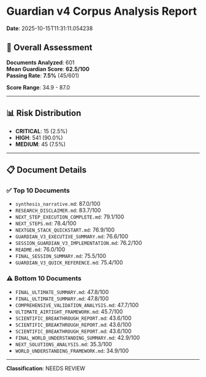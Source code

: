 # Guardian v4 Corpus Analysis Report
**Date**: 2025-10-15T11:31:11.054238

## 🔴 Overall Assessment

**Documents Analyzed**: 601  
**Mean Guardian Score**: **62.5/100**  
**Passing Rate**: **7.5%** (45/601)

**Score Range**: 34.9 - 87.0

---

## 📊 Risk Distribution

- **CRITICAL**: 15 (2.5%)
- **HIGH**: 541 (90.0%)
- **MEDIUM**: 45 (7.5%)

---

## 📋 Document Details

### ✅ Top 10 Documents

- `synthesis_narrative.md`: 87.0/100
- `RESEARCH_DISCLAIMER.md`: 83.7/100
- `NEXT_STEP_EXECUTION_COMPLETE.md`: 79.1/100
- `NEXT_STEPS.md`: 78.4/100
- `NEXTGEN_STACK_QUICKSTART.md`: 76.9/100
- `GUARDIAN_V3_EXECUTIVE_SUMMARY.md`: 76.6/100
- `SESSION_GUARDIAN_V3_IMPLEMENTATION.md`: 76.2/100
- `README.md`: 76.0/100
- `FINAL_SESSION_SUMMARY.md`: 75.5/100
- `GUARDIAN_V3_QUICK_REFERENCE.md`: 75.4/100

### ⚠️ Bottom 10 Documents

- `FINAL_ULTIMATE_SUMMARY.md`: 47.8/100
- `FINAL_ULTIMATE_SUMMARY.md`: 47.8/100
- `COMPREHENSIVE_VALIDATION_ANALYSIS.md`: 47.7/100
- `ULTIMATE_AIRTIGHT_FRAMEWORK.md`: 45.7/100
- `SCIENTIFIC_BREAKTHROUGH_REPORT.md`: 43.6/100
- `SCIENTIFIC_BREAKTHROUGH_REPORT.md`: 43.6/100
- `SCIENTIFIC_BREAKTHROUGH_REPORT.md`: 43.6/100
- `FINAL_WORLD_UNDERSTANDING_SUMMARY.md`: 42.9/100
- `NEXT_SOLUTIONS_ANALYSIS.md`: 35.3/100
- `WORLD_UNDERSTANDING_FRAMEWORK.md`: 34.9/100

---

**Classification**: NEEDS REVIEW
